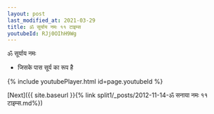 ```yaml
---
layout: post
last_modified_at: 2021-03-29
title: ॐ सूर्याय नमः ११ टाइम्स
youtubeId: RJj0OIhH9Wg
---
```

 
 
 ॐ सूर्याय नमः  
 
 -  जिसके पास सूर्य का रूप है 
 
  
 
  
 
 
 
 
 
 


{% include youtubePlayer.html id=page.youtubeId %}
 
[Next]({{ site.baseurl }}{% link  split1/_posts/2012-11-14-ॐ सनाया नमः ११ टाइम्स.md%})
 
